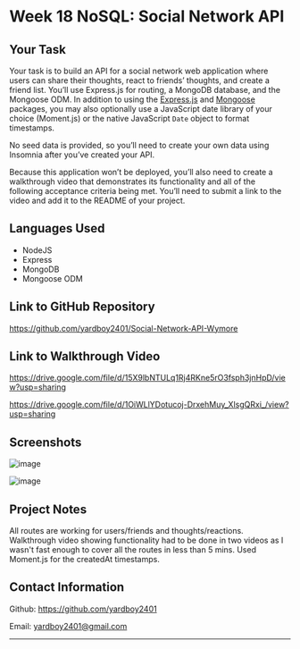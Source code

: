 # Week 18 NoSQL: Social Network API

## Your Task

Your task is to build an API for a social network web application where users can share their thoughts, react to friends’ thoughts, and create a friend list. You’ll use Express.js for routing, a MongoDB database, and the Mongoose ODM. In addition to using the [Express.js](https://www.npmjs.com/package/express) and [Mongoose](https://www.npmjs.com/package/mongoose) packages, you may also optionally use a JavaScript date library of your choice (Moment.js) or the native JavaScript `Date` object to format timestamps.

No seed data is provided, so you’ll need to create your own data using Insomnia after you’ve created your API.

Because this application won’t be deployed, you’ll also need to create a walkthrough video that demonstrates its functionality and all of the following acceptance criteria being met. You’ll need to submit a link to the video and add it to the README of your project.

## Languages Used

- NodeJS
- Express
- MongoDB
- Mongoose ODM

## Link to GitHub Repository

https://github.com/yardboy2401/Social-Network-API-Wymore

## Link to Walkthrough Video

https://drive.google.com/file/d/15X9lbNTULq1Rj4RKne5rO3fsph3jnHpD/view?usp=sharing

https://drive.google.com/file/d/1OiWLlYDotucoj-DrxehMuy_XlsgQRxi_/view?usp=sharing

## Screenshots

![image](https://user-images.githubusercontent.com/85953688/151683053-2b3a5dc8-0623-4fc7-b4e2-295d969f35c7.png)

![image](https://user-images.githubusercontent.com/85953688/151683072-5a11aa2c-8804-4204-9f59-3c4c736b085f.png)


## Project Notes

All routes are working for users/friends and thoughts/reactions. Walkthrough video showing functionality had to be done in two videos as I wasn't fast enough to cover all the routes in less than 5 mins. Used Moment.js for the createdAt timestamps.

## Contact Information

Github: https://github.com/yardboy2401

Email: yardboy2401@gmail.com

- - - -
